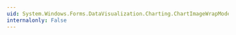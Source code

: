 ```yaml
---
uid: System.Windows.Forms.DataVisualization.Charting.ChartImageWrapMode
internalonly: False
---
```

